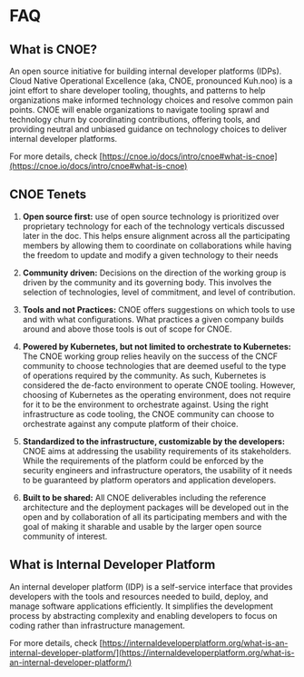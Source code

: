 # FAQ

## What is CNOE?

An open source initiative for building internal developer platforms (IDPs). Cloud Native Operational Excellence (aka, CNOE, pronounced Kuh.noo) is a joint effort to share developer tooling, thoughts, and patterns to help organizations make informed technology choices and resolve common pain points. CNOE will enable organizations to navigate tooling sprawl and technology churn by coordinating contributions, offering tools, and providing neutral and unbiased guidance on technology choices to deliver internal developer platforms.

For more details, check [https://cnoe.io/docs/intro/cnoe#what-is-cnoe](https://cnoe.io/docs/intro/cnoe#what-is-cnoe)

## CNOE Tenets

1. **Open source first:** use of open source technology is prioritized over proprietary technology for each of the technology verticals discussed later in the doc. This helps ensure alignment across all the participating members by allowing them to coordinate on collaborations while having the freedom to update and modify a given technology to their needs

2. **Community driven:** Decisions on the direction of the working group is driven by the community and its governing body. This involves the selection of technologies, level of commitment, and level of contribution.

3. **Tools and not Practices:** CNOE offers suggestions on which tools to use and with what configurations. What practices a given company builds around and above those tools is out of scope for CNOE.

4. **Powered by Kubernetes, but not limited to orchestrate to Kubernetes:** The CNOE working group relies heavily on the success of the CNCF community to choose technologies that are deemed useful to the type of operations required by the community. As such, Kubernetes is considered the de-facto environment to operate CNOE tooling. However, choosing of Kubernetes as the operating environment, does not require for it to be the environment to orchestrate against. Using the right infrastructure as code tooling, the CNOE community can choose to orchestrate against any compute platform of their choice.

5. **Standardized to the infrastructure, customizable by the developers:** CNOE aims at addressing the usability requirements of its stakeholders. While the requirements of the platform could be enforced by the security engineers and infrastructure operators, the usability of it needs to be guaranteed by platform operators and application developers.

6. **Built to be shared:** All CNOE deliverables including the reference architecture and the deployment packages will be developed out in the open and by collaboration of all its participating members and with the goal of making it sharable and usable by the larger open source community of interest.

## What is Internal Developer Platform

An internal developer platform (IDP) is a self-service interface that provides developers with the tools and resources needed to build, deploy, and manage software applications efficiently. It simplifies the development process by abstracting complexity and enabling developers to focus on coding rather than infrastructure management.

For more details, check [https://internaldeveloperplatform.org/what-is-an-internal-developer-platform/](https://internaldeveloperplatform.org/what-is-an-internal-developer-platform/)
